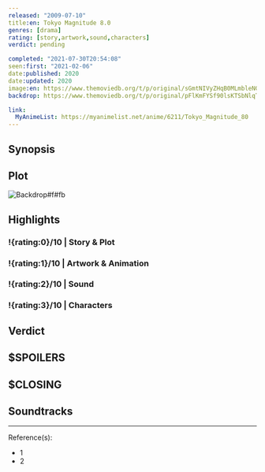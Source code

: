 ```yaml
---
released: "2009-07-10"
title:en: Tokyo Magnitude 8.0
genres: [drama]
rating: [story,artwork,sound,characters]
verdict: pending

completed: "2021-07-30T20:54:08"
seen:first: "2021-02-06"
date:published: 2020
date:updated: 2020
image:en: https://www.themoviedb.org/t/p/original/sGmtNIVyZHqB0MLmbleNG4GmRVV.jpg
backdrop: https://www.themoviedb.org/t/p/original/pFlKmFYSf90lsKTSbNlqTtAQhyN.jpg

link:
  MyAnimeList: https://myanimelist.net/anime/6211/Tokyo_Magnitude_80
---
```



## Synopsis

## Plot

![Backdrop#f#fb](https://www.themoviedb.org/t/p/original/3TupOzrlDOjBLwJqxBy9Zyu4V2d.jpg "Source: TMDB")

## Highlights

### !{rating:0}/10 | Story & Plot

### !{rating:1}/10 | Artwork & Animation

### !{rating:2}/10 | Sound

### !{rating:3}/10 | Characters

## Verdict

## $SPOILERS

## $CLOSING

## Soundtracks

***
Reference(s):

- 1
- 2
